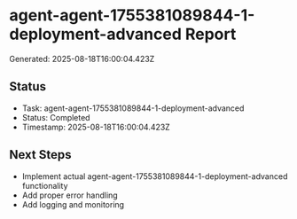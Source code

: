 # agent-agent-1755381089844-1-deployment-advanced Report

Generated: 2025-08-18T16:00:04.423Z

## Status
- Task: agent-agent-1755381089844-1-deployment-advanced
- Status: Completed
- Timestamp: 2025-08-18T16:00:04.423Z

## Next Steps
- Implement actual agent-agent-1755381089844-1-deployment-advanced functionality
- Add proper error handling
- Add logging and monitoring
